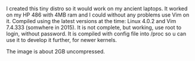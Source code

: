 I created this tiny distro so it would work on my ancient laptops. It worked on my HP 486 with 4MB ram and I could without any problems use Vim on it. Compiled using the latest versions at the time: Linux 4.0.2 and Vim 7.4.333 (somwhere in 2015).
It is not complete, but working, use root to login, without password. It is compiled with config file into /proc so u can use it to develop it further, for newer kernels.

The image is about 2GB uncompressed.
